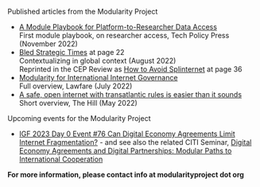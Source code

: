 Published articles from the Modularity Project
* [A Module Playbook for Platform-to-Researcher Data Access](https://techpolicy.press/a-module-playbook-for-platform-to-researcher-data-access/)<br>First module playbook, on researcher access, Tech Policy Press (November 2022)
* [Bled Strategic Times](https://eur04.safelinks.protection.outlook.com/?url=https%3A%2F%2Fq2s5p4q8.rocketcdn.me%2Fwp-content%2Fuploads%2F2022%2F08%2Fbsf-Times-2022_v07.pdf&data=05%7C01%7Candrea.renda%40ceps.eu%7Ca4ff2d3f34ec48cb11ef08dac6bbeae4%7Ca3f6b4024be2499f865362bf541589e2%7C0%7C0%7C638040809439037557%7CUnknown%7CTWFpbGZsb3d8eyJWIjoiMC4wLjAwMDAiLCJQIjoiV2luMzIiLCJBTiI6Ik1haWwiLCJXVCI6Mn0%3D%7C3000%7C%7C%7C&sdata=%2Fx94Kp2tzaebvHRo6vfyL344vPW9SgPHjyMZxI0LVAw%3D&reserved=0) at page 22<br>Contextualizing in global context (August 2022)<br>Reprinted in the CEP Review as [How to Avoid Splinternet](https://www.cep.si/wp-content/uploads/2022/11/CEP-Publication-Strategic-partnership-v07.pdf) at page 36
* [Modularity for International Internet Governance](https://www.lawfareblog.com/modularity-international-internet-governance)<br>Full overview, Lawfare (July 2022)
* [A safe, open internet with transatlantic rules is easier than it sounds](https://thehill.com/opinion/technology/3479764-a-safe-open-internet-with-transatlantic-rules-is-easier-than-it-sounds/)<br>Short overview, The Hill (May 2022)

Upcoming events for the Modularity Project
* [IGF 2023 Day 0 Event #76 Can Digital Economy Agreements Limit Internet Fragmentation?](https://intgovforum.org/en/content/igf-2023-day-0-event-76-can-digital-economy-agreements-limit-internet-fragmentation) - and see also the related CITI Seminar, [Digital Economy Agreements and Digital Partnerships: Modular Paths to International Cooperation](https://business.columbia.edu/citi/events/citi-seminars-global-digital-governance)

**For more information, please contact info at modularityproject dot org**
